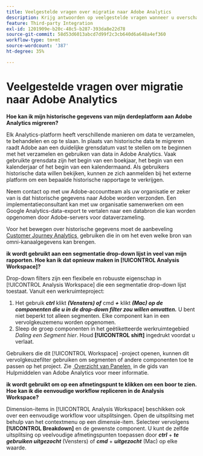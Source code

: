 ```yaml
---
title: Veelgestelde vragen over migratie naar Adobe Analytics
description: Krijg antwoorden op veelgestelde vragen wanneer u overschakelt van een extern platform naar Adobe.
feature: Third-party Integration
exl-id: 1201909e-b20c-48c5-b287-393da8e22d78
source-git-commit: 58d53d6013abcd7d99f2c3cb640d6a648a4ef360
workflow-type: tm+mt
source-wordcount: '387'
ht-degree: 35%

---
```


# Veelgestelde vragen over migratie naar Adobe Analytics

**Hoe kan ik mijn historische gegevens van mijn derdeplatform aan Adobe Analytics migreren?**

Elk Analytics-platform heeft verschillende manieren om data te verzamelen, te behandelen en op te slaan. In plaats van historische data te migreren raadt Adobe aan een duidelijke grensdatum vast te stellen om te beginnen met het verzamelen en gebruiken van data in Adobe Analytics. Vaak gebruikte grensdata zijn het begin van een boekjaar, het begin van een kalenderjaar of het begin van een kalendermaand. Als gebruikers historische data willen bekijken, kunnen ze zich aanmelden bij het externe platform om een bepaalde historische rapportage te verkrijgen.

Neem contact op met uw Adobe-accountteam als uw organisatie er zeker van is dat historische gegevens naar Adobe worden verzonden. Een implementatieconsultant kan met uw organisatie samenwerken om een Google Analytics-data-export te vertalen naar een databron die kan worden opgenomen door Adobe-servers voor dataverzameling.

Voor het bewegen over historische gegevens moet de aanbeveling [&#x200B; Customer Journey Analytics &#x200B;](https://experienceleague.adobe.com/en/docs/analytics-platform/using/cja-overview/cja-overview) gebruiken die in om het even welke bron van omni-kanaalgegevens kan brengen.

**ik wordt gebruikt aan een segmentatie drop-down lijst in veel van mijn rapporten. Hoe kan ik dat opnieuw maken in [!UICONTROL Analysis Workspace]?**

Drop-down filters zijn een flexibele en robuuste eigenschap in [!UICONTROL Analysis Workspace] die een segmentatie drop-down lijst toestaat. Vanuit een werkruimteproject:

1. Het gebruik ***ctrl*** klikt ***(Vensters) of*** cmd ***+*** klikt ***(Mac) op de componenten die u in de drop-down filter zou willen omvatten.*** U bent niet beperkt tot alleen segmenten. Elke component kan in een vervolgkeuzemenu worden opgenomen.
2. Sleep de groep componenten in het geëtiketteerde werkruimtegebied *Daling een Segment hier*. Houd **[!UICONTROL shift]** ingedrukt voordat u verlaat.

Gebruikers die dit [!UICONTROL Workspace] -project openen, kunnen dit vervolgkeuzefilter gebruiken om segmenten of andere componenten toe te passen op het project. Zie [&#x200B; Overzicht van Panelen &#x200B;](/help/analyze/analysis-workspace/c-panels/panels.md) in de gids van Hulpmiddelen van Adobe Analytics voor meer informatie.

**ik wordt gebruikt om op een afmetingspunt te klikken om een boor te zien. Hoe kan ik die eenvoudige workflow repliceren in de Analysis Workspace?**

Dimension-items in [!UICONTROL Analysis Workspace] beschikken ook over een eenvoudige workflow voor uitsplitsingen. Open de uitsplitsing met behulp van het contextmenu op een dimensie-item. Selecteer vervolgens **[!UICONTROL Breakdown]** en de gewenste component. U kunt de zelfde uitsplitsing op veelvoudige afmetingspunten toepassen door ***ctrl*** + ***te gebruiken uitgezocht*** (Vensters) of ***cmd*** + ***uitgezocht*** (Mac) op elke waarde.
